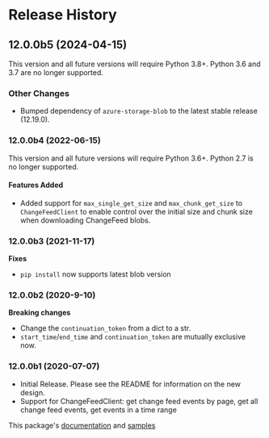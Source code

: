 # Release History

## 12.0.0b5 (2024-04-15)

This version and all future versions will require Python 3.8+. Python 3.6 and 3.7 are no longer supported.

### Other Changes
- Bumped dependency of `azure-storage-blob` to the latest stable release (12.19.0).

### 12.0.0b4 (2022-06-15)

This version and all future versions will require Python 3.6+. Python 2.7 is no longer supported.

#### Features Added
- Added support for `max_single_get_size` and `max_chunk_get_size` to `ChangeFeedClient` to enable control over the initial size and chunk size when downloading ChangeFeed blobs.

### 12.0.0b3 (2021-11-17)
**Fixes**
- `pip install` now supports latest blob version

### 12.0.0b2 (2020-9-10)
**Breaking changes**
- Change the `continuation_token` from a dict to a str.
- `start_time`/`end_time` and `continuation_token` are mutually exclusive now.

### 12.0.0b1 (2020-07-07)
- Initial Release. Please see the README for information on the new design.
- Support for ChangeFeedClient: get change feed events by page, get all change feed events, get events in a time range

This package's
[documentation](https://aka.ms/azsdk-python-storage-blob-changefeed-ref)
and
[samples](https://github.com/Azure/azure-sdk-for-python/tree/main/sdk/storage/azure-storage-blob-changefeed/samples)
